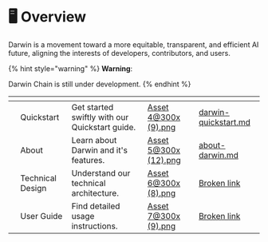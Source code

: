 # 🖥️ Overview

Darwin is a movement toward a more equitable, transparent, and efficient AI future, aligning the interests of developers, contributors, and users.&#x20;

{% hint style="warning" %}
**Warning**:

Darwin Chain is still under development.
{% endhint %}

<table data-card-size="large" data-view="cards"><thead><tr><th></th><th></th><th></th><th data-hidden data-card-cover data-type="files"></th><th data-hidden data-card-target data-type="content-ref"></th></tr></thead><tbody><tr><td></td><td>Quickstart</td><td>Get started swiftly with our Quickstart guide.</td><td><a href=".gitbook/assets/Asset 4@300x (9).png">Asset 4@300x (9).png</a></td><td><a href="getting-started/darwin-quickstart.md">darwin-quickstart.md</a></td></tr><tr><td></td><td>About</td><td>Learn about Darwin and it's features.</td><td><a href=".gitbook/assets/Asset 5@300x (12).png">Asset 5@300x (12).png</a></td><td><a href="getting-started/about-darwin.md">about-darwin.md</a></td></tr><tr><td></td><td>Technical Design</td><td>Understand our technical architecture.</td><td><a href=".gitbook/assets/Asset 6@300x (8).png">Asset 6@300x (8).png</a></td><td><a href="broken-reference">Broken link</a></td></tr><tr><td></td><td>User Guide</td><td>Find detailed usage instructions.       </td><td><a href=".gitbook/assets/Asset 7@300x (9).png">Asset 7@300x (9).png</a></td><td><a href="broken-reference">Broken link</a></td></tr></tbody></table>

